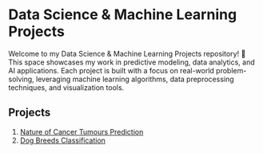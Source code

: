 # Data Science & Machine Learning Projects
Welcome to my Data Science & Machine Learning Projects repository! 🚀 This space showcases my work in predictive modeling, data analytics, and AI applications. Each project is built with a focus on real-world problem-solving, leveraging machine learning algorithms, data preprocessing techniques, and visualization tools.

## Projects
1. [Nature of Cancer Tumours Prediction](https://github.com/MaySorawee/Data-Science-and-Machine-Learning-Projects/tree/bb97a251c3bd99931b765e7dcd66355d898b9b95/Nature%20of%20Cancer%20Tumours%20Prediction)
2. [Dog Breeds Classification](https://github.com/MaySorawee/Data-Science-and-Machine-Learning-Projects/tree/1940fdc06bc66ba0c926e71e2cb3e4c3e219e6ec/Dog%20Breeds%20Classification)
